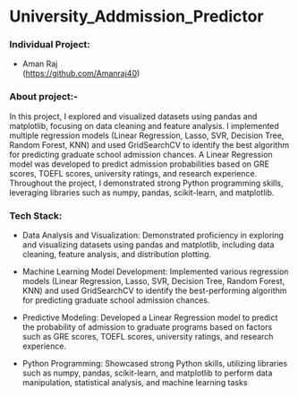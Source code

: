 # University_Addmission_Predictor

### Individual Project:
- Aman Raj\
(https://github.com/Amanraj40)


### About project:-
In this project, I explored and visualized datasets using pandas and matplotlib, focusing on data cleaning and feature analysis. I implemented multiple regression models (Linear Regression, Lasso, SVR, Decision Tree, Random Forest, KNN) and used GridSearchCV to identify the best algorithm for predicting graduate school admission chances. A Linear Regression model was developed to predict admission probabilities based on GRE scores, TOEFL scores, university ratings, and research experience. Throughout the project, I demonstrated strong Python programming skills, leveraging libraries such as numpy, pandas, scikit-learn, and matplotlib.
### Tech Stack:

* Data Analysis and Visualization: Demonstrated proficiency in exploring and visualizing datasets using pandas and
 matplotlib, including data cleaning, feature analysis, and distribution plotting.

* Machine Learning Model Development: Implemented various regression models (Linear Regression, Lasso, SVR,
 Decision Tree, Random Forest, KNN) and used GridSearchCV to identify the best-performing algorithm for predicting
 graduate school admission chances.

* Predictive Modeling: Developed a Linear Regression model to predict the probability of admission to graduate
 programs based on factors such as GRE scores, TOEFL scores, university ratings, and research experience.

*  Python Programming: Showcased strong Python skills, utilizing libraries such as numpy, pandas, scikit-learn, and
 matplotlib to perform data manipulation, statistical analysis, and machine learning tasks



